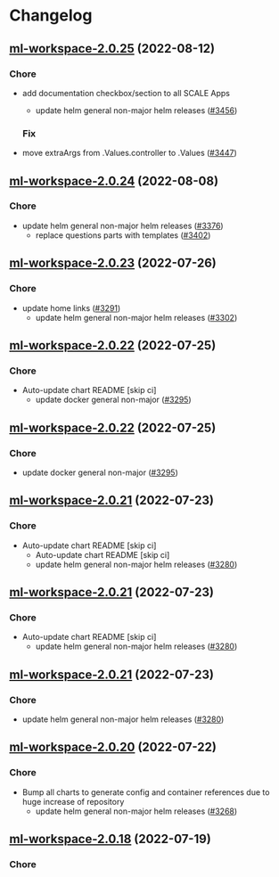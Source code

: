 # Changelog



## [ml-workspace-2.0.25](https://github.com/truecharts/charts/compare/ml-workspace-2.0.24...ml-workspace-2.0.25) (2022-08-12)

### Chore

- add documentation checkbox/section to all SCALE Apps
  - update helm general non-major helm releases ([#3456](https://github.com/truecharts/charts/issues/3456))

  ### Fix

- move extraArgs from .Values.controller to .Values ([#3447](https://github.com/truecharts/charts/issues/3447))




## [ml-workspace-2.0.24](https://github.com/truecharts/charts/compare/ml-workspace-2.0.23...ml-workspace-2.0.24) (2022-08-08)

### Chore

- update helm general non-major helm releases ([#3376](https://github.com/truecharts/charts/issues/3376))
  - replace questions parts with templates ([#3402](https://github.com/truecharts/charts/issues/3402))




## [ml-workspace-2.0.23](https://github.com/truecharts/apps/compare/ml-workspace-2.0.22...ml-workspace-2.0.23) (2022-07-26)

### Chore

- update home links ([#3291](https://github.com/truecharts/apps/issues/3291))
  - update helm general non-major helm releases ([#3302](https://github.com/truecharts/apps/issues/3302))




## [ml-workspace-2.0.22](https://github.com/truecharts/apps/compare/ml-workspace-2.0.21...ml-workspace-2.0.22) (2022-07-25)

### Chore

- Auto-update chart README [skip ci]
  - update docker general non-major ([#3295](https://github.com/truecharts/apps/issues/3295))




## [ml-workspace-2.0.22](https://github.com/truecharts/apps/compare/ml-workspace-2.0.21...ml-workspace-2.0.22) (2022-07-25)

### Chore

- update docker general non-major ([#3295](https://github.com/truecharts/apps/issues/3295))




## [ml-workspace-2.0.21](https://github.com/truecharts/apps/compare/ml-workspace-2.0.20...ml-workspace-2.0.21) (2022-07-23)

### Chore

- Auto-update chart README [skip ci]
  - Auto-update chart README [skip ci]
  - update helm general non-major helm releases ([#3280](https://github.com/truecharts/apps/issues/3280))




## [ml-workspace-2.0.21](https://github.com/truecharts/apps/compare/ml-workspace-2.0.20...ml-workspace-2.0.21) (2022-07-23)

### Chore

- Auto-update chart README [skip ci]
  - update helm general non-major helm releases ([#3280](https://github.com/truecharts/apps/issues/3280))




## [ml-workspace-2.0.21](https://github.com/truecharts/apps/compare/ml-workspace-2.0.20...ml-workspace-2.0.21) (2022-07-23)

### Chore

- update helm general non-major helm releases ([#3280](https://github.com/truecharts/apps/issues/3280))




## [ml-workspace-2.0.20](https://github.com/truecharts/apps/compare/ml-workspace-2.0.18...ml-workspace-2.0.20) (2022-07-22)

### Chore

- Bump all charts to generate config and container references due to huge increase of repository
  - update helm general non-major helm releases ([#3268](https://github.com/truecharts/apps/issues/3268))



## [ml-workspace-2.0.18](https://github.com/truecharts/apps/compare/ml-workspace-2.0.17...ml-workspace-2.0.18) (2022-07-19)

### Chore
